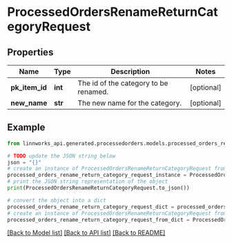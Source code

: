 # ProcessedOrdersRenameReturnCategoryRequest


## Properties

Name | Type | Description | Notes
------------ | ------------- | ------------- | -------------
**pk_item_id** | **int** | The id of the category to be renamed. | [optional] 
**new_name** | **str** | The new name for the category. | [optional] 

## Example

```python
from linnworks_api.generated.processedorders.models.processed_orders_rename_return_category_request import ProcessedOrdersRenameReturnCategoryRequest

# TODO update the JSON string below
json = "{}"
# create an instance of ProcessedOrdersRenameReturnCategoryRequest from a JSON string
processed_orders_rename_return_category_request_instance = ProcessedOrdersRenameReturnCategoryRequest.from_json(json)
# print the JSON string representation of the object
print(ProcessedOrdersRenameReturnCategoryRequest.to_json())

# convert the object into a dict
processed_orders_rename_return_category_request_dict = processed_orders_rename_return_category_request_instance.to_dict()
# create an instance of ProcessedOrdersRenameReturnCategoryRequest from a dict
processed_orders_rename_return_category_request_from_dict = ProcessedOrdersRenameReturnCategoryRequest.from_dict(processed_orders_rename_return_category_request_dict)
```
[[Back to Model list]](../README.md#documentation-for-models) [[Back to API list]](../README.md#documentation-for-api-endpoints) [[Back to README]](../README.md)


